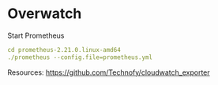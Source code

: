 # Overwatch

Start Prometheus 
```yaml
cd prometheus-2.21.0.linux-amd64
./prometheus --config.file=prometheus.yml
```

Resources:
https://github.com/Technofy/cloudwatch_exporter
